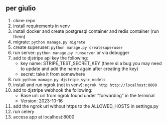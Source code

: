 ## per giulio
1. clone repo
2. install requirements in venv
3. install docker and create postgresql container and redis container (run them)
4. migrate: ```python manage.py migrate```
5. create superuser: ```python manage.py createsuperuser```
6. run server: ```python manage.py runserver``` or via debugger
7. add to djstripe api key the following:
    - key name: STRIPE_TEST_SECRET_KEY (there si a bug you may need to update and add the name again after creating the key)
    - secret: take it from somewhere
8. run: ```python manage.py djstripe_sync_models```
9. install and run ngrok (not in venv): ```ngrok http http://localhost:8000```
10. add to djstripe webhook the following:
     - Base url: url from ngrok found under "forwarding" in the terminal 
     - Version: 2023-10-16
11. add the ngrok url without https to the ALLOWED_HOSTS in settings.py
12. run celery
13. access app at localhost:8000